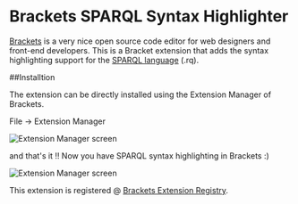 Brackets SPARQL Syntax Highlighter
===================================

[Brackets](http://brackets.io/) is a very nice open source code editor for web designers and front-end developers. This is a Bracket extension that adds the syntax highlighting support for the [SPARQL language](http://www.w3.org/TR/sparql11-query/) (.rq).

##Installtion

The extension can be directly installed using the Extension Manager of Brackets.

File -> Extension Manager 

![Extension Manager screen](https://raw.githubusercontent.com/nandana/brackets-sparql-syntax-highlighter/master/img/install.png)

and that's it !! Now you have SPARQL syntax highlighting in Brackets :)

![Extension Manager screen](https://raw.githubusercontent.com/nandana/brackets-sparql-syntax-highlighter/master/img/screenshot.png)

This extension is registered @  [Brackets Extension Registry](https://brackets-registry.aboutweb.com/).
